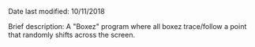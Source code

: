 Date last modified: 10/11/2018

Brief description:
A "Boxez" program where all boxez trace/follow a point that randomly shifts across the screen.